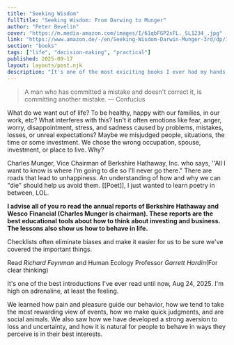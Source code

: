 ```yaml
---
title: "Seeking Wisdom"
fullTitle: "Seeking Wisdom: From Darwing to Munger"
author: "Peter Bevelin"
cover: "https://m.media-amazon.com/images/I/61qbFGP2sFL._SL1234_.jpg"
link: "https://www.amazon.de/-/en/Seeking-Wisdom-Darwin-Munger-3rd/dp/1578644283"
section: "books"
tags: ["life", "decision-making", "practical"]
published: 2025-09-17 
layout: layouts/post.njk
description: "It's one of the most exiciting books I ever had my hands on!"
---
```


>A man who has committed a mistake and doesn't correct it, is committing another mistake.
> — Confucius

What do we want out of life? To be healthy, happy with our families, in our
work, etc? What interferes with this? Isn't it often emotions like fear, anger, worry,
disappointment, stress, and sadness caused by problems, mistakes, losses, or
unreal expectations? Maybe we misjudged people, situations, the time or some
investment. We chose the wrong occupation, spouse, investment, or place to live.
Why?

Charles Munger,
Vice Chairman of Berkshire Hathaway, Inc. who says, ''All I want to know is
where I'm going to die so I'll never go there." There are roads that lead to
unhappiness. An understanding of how and why we can "die" should help us
avoid them. [[Poet]], I just wanted to learn poetry in between, LOL.

**I advise all of you ro read the annual reports of Berkshire Hathaway and Wesco**
**Financial (Charles Munger is chairman). These reports are the best educational**
**tools about how to think about investing and business. The lessons also show us**
**how to behave in life.**

Checklists often eliminate biases and
make it easier for us to be sure we've covered the important things.

Read *Richard Feynman* and Human Ecology Professor *Garrett Hardin*(For clear thinking)

It's one of the best introductions I've ever read until now, Aug 24, 2025. I'm high on adrenaline, at least the feeling.

We learned how pain and pleasure guide our behavior, how we tend to take the most
rewarding view of events, how we make quick judgments, and are social animals.
We also saw how we have developed a strong aversion to loss and uncertainty, and
how it is natural for people to behave in ways they perceive is in their best interests.


